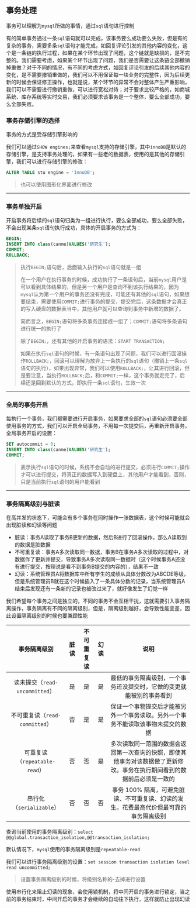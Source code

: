 ## 事务处理

事务可以理解为`mysql`所做的事情，通过`sql`语句进行控制

有的简单事务通过一条`sql`语句就可以完成，该事务要么成功要么失败，但是有的复杂的事务，需要多条`sql`语句才能完成，如回复评论引发的其他内容的变化，这个是一条链的执行过程，如果在某个环节出现了问题，这个链就是缺损的，是不完整的。我们需要考虑，如果某个环节出现了问题，我们是否需要让这条链全部撤销掉重做？对于不同的情况，有不同的考虑方式，如回复评论引发的后续其他内容的变化，是不需要撤销重做的，我们可以不用保证每一块业务的完整性，因为后续更新的时候会保证修正操作，也就是说，某个环节的异常不会对整体产生严重影响，我们可以不需要进行撤销重做，可以进行宽松对待；对于要求比较严格的，如商城系统、库存系统等实时交易，我们必须要求该事务是一个整体，要么全部成功，要么全部失败。

### 事务存储引擎的选择

事务的方式是受存储引擎影响的

我们可以通过`SHOW engines;`来查看`mysql`支持的存储引擎，其中`innoDB`是默认的存储引擎，是支持事务处理的，如果有一些老的数据表，使用的是其他的存储引擎，我们可以进行存储引擎的修改：

```sql
ALTER TABLE stu engine = 'InnoDB';
```

> 也可以使用图形化界面进行修改

***

### 事务单独开启

开启事务将后续的`sql`语句归类为一组进行执行，要么全部成功，要么全部失败，不会出现某条`sql`语句执行成功，具体的开启事务的方式为：

```sql
BEGIN;
INSERT INTO class(canme)VALUES('研究生');
COMMIT;
ROLLBACK;
```

> 执行`BEGIN;`语句后，后面输入执行的`sql`语句就是一组
>
> 在一个用户在执行事务的时候，成功执行了一条语句后，当前`mysql`用户是可以看到具体结果的，但是另一个用户是查询不到该执行结果的，因为`mysql`认为第一个用户的事务还没有完成，可能还有其他的`sql`语句，如果想要结束，需要使用`COMMIT;`进行事务的提交，提交完后，这条数据才会真正的写入硬盘的数据表当中，其他用户就可以查询到事务中新增的数据了。
>
> 简而言之，`BEGIN;`语句将多条事务连接成一组了；`COMMIT;`语句将多条语句进行统一的执行了
>
> 除了`BEGIN;`，还有其他的开启事务的语法：`START TRANSACTION;`
>
> 如果在执行`sql`语句的时候，有一条语句出现了问题，我们可以进行回滚操作`ROLLBACK;`，回滚可以理解为放弃上一条执行的`sql`语句（撤销上一条`sql`语句的执行），如果出现异常，我们可以使用`ROLLBACK;`，让其进行回滚，但是要注意，当执行`ROLLBACK;`后，和`COMMIT;`一样，这个事务就走完了，后续还是回到默认的方式，即执行一条`sql`语句，生效一次

***

### 全局的事务开启

每执行一个事务，我们都需要进行开启事务，如果要求全部的`sql`语句必须要全部使用事务的方式，我们可以开启全局事务，不用每一次提交后，再重新开启事务，全局事务开启的设置：

```sql
SET autocommit = 0;
INSERT INTO class(canme)VALUES('研究生');
COMMIT;
```

> 表示执行`sql`语句的时候，系统不会自动的进行提交，必须进行`COMMIT;`操作才可以进行提交，将真正的数据写入到硬盘上，其他用户才能看到，否则，只是当前执行`sql`语句的用户能看到

***

### 事务隔离级别与脏读

在高并发的状态下，可能会有多个事务在同时操作一张数据表，这个时候可能就会出现脏读和幻读等问题

- 脏读：事务A读取了事务B更新的数据，然后B进行了回滚操作，那么A读取到的数据是脏数据
- 不可重复读：事务A多次读取同一数据，事务B在事务A多次读取的过程中，对数据作了更新并提交，导致事务A多次读取同一数据时（这个时候事务A还没有进行提交，按理说是看不到事务B提交的内容的），结果不一致
- 幻读：系统管理员A将数据库中所有学生的成绩从具体分数改为ABCDE等级，但是系统管理员B就在这个时候插入了一条具体分数的记录，当系统管理员A结束后发现还有一条新的记录也被改过来了，就好像发生了幻觉一样

我们希望每个事务之间是独立的，不同的事务不会互相干扰，这就需要引入事务隔离操作，事务隔离有不同的隔离级别，但是，隔离级别越好，会导致性能变差，因此设置隔离级别的时候也要兼顾性能

|          事务隔离级别          | 脏读 | 不可重复读 | 幻读 |                             说明                             |
| :----------------------------: | :--: | :--------: | :--: | :----------------------------------------------------------: |
| 读未提交（`read-uncommitted`） |  是  |     是     |  是  | 最低的事务隔离级别，一个事务还没提交时，它做的变更就能被别的事务看到 |
| 不可重复读（`read-committed`） |  否  |     是     |  是  | 保证一个事物提交后才能被另外一个事务读取。另外一个事务不能读取该事物未提交的数据 |
| 可重复读（`repeatable-read`）  |  否  |     否     |  是  | 多次读取同一范围的数据会返回第一次查询的快照，即使其他事务对该数据做了更新修改。事务在执行期间看到的数据前后必须是一致的 |
|    串行化（`serializable`）    |  否  |     否     |  否  | 事务 100% 隔离，可避免脏读、不可重复读、幻读的发生。花费最高代价但最可靠的事务隔离级别 |

查询当前使用的事务隔离级别：`select @@global.transaction_isolation,@@transaction_isolation;`

默认情况下，`mysql`使用的事务隔离级别是`repeatable-read`

我们可以进行事务隔离级别的设置：`set session transaction isolation level read uncommitted;`

> 设置事务隔离级别的时候，将级别名称的-去掉进行设置

使用串行化来阻止幻读的现象，会使用锁机制，将中间开启的事务进行锁定，当之前的事务结束时，中间开启的事务才会继续的自动往下执行，这样就防止出现幻读